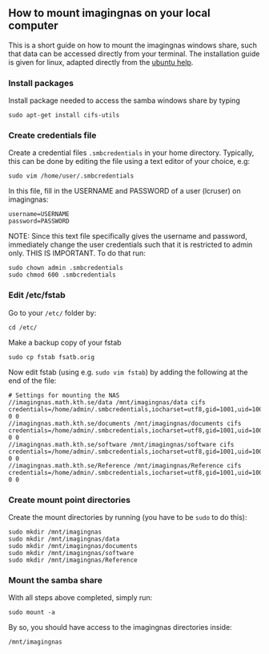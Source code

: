 ## How to mount imagingnas on your local computer

This is a short guide on how to mount the imagingnas windows share, such that data can be accessed directly from your terminal. The installation guide is given for linux, adapted directly from the [ubuntu help](https://help.ubuntu.com/community/MountWindowsSharesPermanently). 

### Install packages

Install package needed to access the samba windows share by typing

```
sudo apt-get install cifs-utils
```

### Create credentials file

Create a credential files ```.smbcredentials``` in your home directory. Typically, this can be done by editing the file using a text editor of your choice, e.g:

```
sudo vim /home/user/.smbcredentials
```

In this file, fill in the USERNAME and PASSWORD of a user (lcruser) on imagingnas:

```
username=USERNAME
password=PASSWORD
```

NOTE: Since this text file specifically gives the username and password, immediately change the user credentials such that it is restricted to admin only. THIS IS IMPORTANT. To do that run:

```
sudo chown admin .smbcredentials
sudo chmod 600 .smbcredentials
```

### Edit /etc/fstab

Go to your ```/etc/``` folder by:

```
cd /etc/
```

Make a backup copy of your fstab

```
sudo cp fstab fsatb.orig
```

Now edit fstab (using e.g. ```sudo vim fstab```) by adding the following at the end of the file:

```
# Settings for mounting the NAS
//imagingnas.math.kth.se/data /mnt/imagingnas/data cifs credentials=/home/admin/.smbcredentials,iocharset=utf8,gid=1001,uid=1001,file_mode=0777,dir_mode=0777 0 0
//imagingnas.math.kth.se/documents /mnt/imagingnas/documents cifs credentials=/home/admin/.smbcredentials,iocharset=utf8,gid=1001,uid=1001,file_mode=0777,dir_mode=0777 0 0
//imagingnas.math.kth.se/software /mnt/imagingnas/software cifs credentials=/home/admin/.smbcredentials,iocharset=utf8,gid=1001,uid=1001,file_mode=0777,dir_mode=0777 0 0
//imagingnas.math.kth.se/Reference /mnt/imagingnas/Reference cifs credentials=/home/admin/.smbcredentials,iocharset=utf8,gid=1001,uid=1001,file_mode=0777,dir_mode=0777 0 0 
```

### Create mount point directories

Create the mount directories by running (you have to be ```sudo``` to do this):

```
sudo mkdir /mnt/imagingnas
sudo mkdir /mnt/imagingnas/data
sudo mkdir /mnt/imagingnas/documents
sudo mkdir /mnt/imagingnas/software
sudo mkdir /mnt/imagingnas/Reference
```

### Mount the samba share

With all steps above completed, simply run:

```
sudo mount -a
```
By so, you should have access to the imagingnas directories inside:
```
/mnt/imagingnas
```
